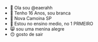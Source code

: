 - 👋 Ola sou @eaerahh
- 👀 Tenho 16 Anos, sou branca 
- 🌱 Nova Camoina SP
- 💞️ Estou no ensino medio, no 1 PRMEIRO    
- 😸 sou uma menina alegre 
- 🙃 gosto de sair 
<!---
eaerahh/eaerahh is a ✨ special ✨ repository because its `README.md` (this file) appears on your GitHub profile.
You can click the Preview link to take a look at your changes.
--->
